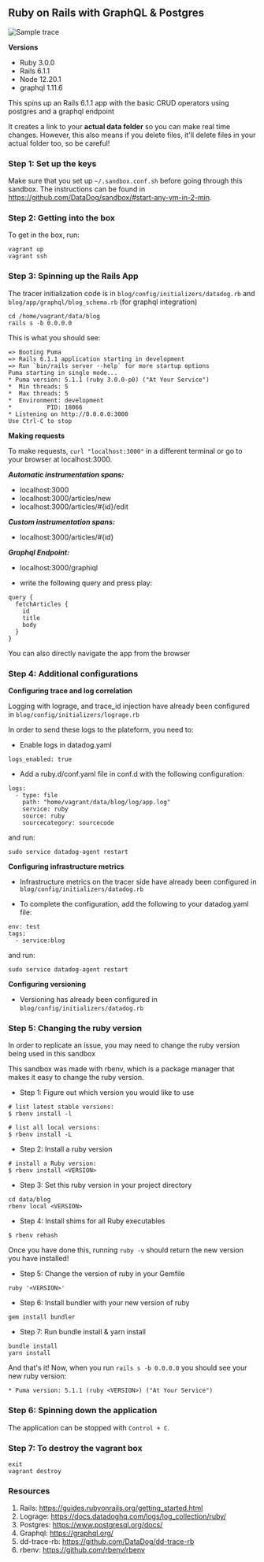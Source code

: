 ## Ruby on Rails with GraphQL & Postgres

![Sample trace](https://p-qkfgo2.t2.n0.cdn.getcloudapp.com/items/7KubKjzw/9bd50652-e0c2-4f3c-b10a-d8e3c168eeee.png?v=624e198fc4e4d5f372c56f31dfda0a49)

**Versions**
- Ruby 3.0.0
- Rails 6.1.1
- Node 12.20.1
- graphql 1.11.6

This spins up an Rails 6.1.1 app with the basic CRUD operators using postgres and a graphql endpoint

It creates a link to your **actual data folder** so you can make real time changes. However, this also means if you delete files, it'll delete files in your actual folder too, so be careful!

### Step 1: Set up the keys

Make sure that you set up `~/.sandbox.conf.sh` before going through this sandbox. The instructions can be found in https://github.com/DataDog/sandbox/#start-any-vm-in-2-min. 

### Step 2: Getting into the box

To get in the box, run:

```
vagrant up
vagrant ssh
```

### Step 3: Spinning up the Rails App

The tracer initialization code is in `blog/config/initializers/datadog.rb` and `blog/app/graphql/blog_schema.rb` (for graphql integration)

```
cd /home/vagrant/data/blog
rails s -b 0.0.0.0
```

This is what you should see:

```
=> Booting Puma
=> Rails 6.1.1 application starting in development 
=> Run `bin/rails server --help` for more startup options
Puma starting in single mode...
* Puma version: 5.1.1 (ruby 3.0.0-p0) ("At Your Service")
*  Min threads: 5
*  Max threads: 5
*  Environment: development
*          PID: 18066
* Listening on http://0.0.0.0:3000
Use Ctrl-C to stop
```

**Making requests**

To make requests, `curl "localhost:3000"` in a different terminal or go to your browser at localhost:3000.

***Automatic instrumentation spans:***

- localhost:3000
- localhost:3000/articles/new
- localhost:3000/articles/#{id}/edit

***Custom instrumentation spans:***

- localhost:3000/articles/#{id}

***Graphql Endpoint:***

- localhost:3000/graphiql

- write the following query and press play:

```
query {
  fetchArticles {
    id
    title
    body
  }
}
```

You can also directly navigate the app from the browser

### Step 4: Additional configurations

**Configuring trace and log correlation**

Logging with lograge, and trace_id injection have already been configured in `blog/config/initializers/lograge.rb`

In order to send these logs to the plateform, you need to:

- Enable logs in datadog.yaml
```
logs_enabled: true
```
- Add a ruby.d/conf.yaml file in conf.d with the following configuration:
```
logs:
  - type: file
    path: "home/vagrant/data/blog/log/app.log"
    service: ruby
    source: ruby
    sourcecategory: sourcecode
```
and run: 

`sudo service datadog-agent restart`

**Configuring infrastructure metrics**

- Infrastructure metrics on the tracer side have already been configured in `blog/config/initializers/datadog.rb`

- To complete the configuration, add the following to your datadog.yaml file:
```
env: test
tags:
  - service:blog
```
and run: 

`sudo service datadog-agent restart`

**Configuring versioning**

- Versioning has already been configured in `blog/config/initializers/datadog.rb`

### Step 5: Changing the ruby version

In order to replicate an issue, you may need to change the ruby version being used in this sandbox

This sandbox was made with rbenv, which is a package manager that makes it easy to change the ruby version.

- Step 1: Figure out which version you would like to use

```
# list latest stable versions:
$ rbenv install -l

# list all local versions:
$ rbenv install -L
```

- Step 2: Install a ruby version

```
# install a Ruby version:
$ rbenv install <VERSION>
```

- Step 3: Set this ruby version in your project directory

```
cd data/blog
rbenv local <VERSION>
```

- Step 4: Install shims for all Ruby executables

```
$ rbenv rehash
```

Once you have done this, running `ruby -v` should return the new version you have installed!

- Step 5: Change the version of ruby in your Gemfile
```
ruby '<VERSION>'
```

- Step 6: Install bundler with your new version of ruby
```
gem install bundler
```

- Step 7: Run bundle install & yarn install
```
bundle install
yarn install
```

And that's it! Now, when you run `rails s -b 0.0.0.0` you should see your new ruby version:
```
* Puma version: 5.1.1 (ruby <VERSION>) ("At Your Service")
```

### Step 6: Spinning down the application

The application can be stopped with `Control + C`.

### Step 7: To destroy the vagrant box

```
exit
vagrant destroy
```

### Resources
1. Rails: https://guides.rubyonrails.org/getting_started.html
2. Lograge: https://docs.datadoghq.com/logs/log_collection/ruby/
3. Postgres: https://www.postgresql.org/docs/
4. Graphql: https://graphql.org/
5. dd-trace-rb: https://github.com/DataDog/dd-trace-rb
6. rbenv: https://github.com/rbenv/rbenv
